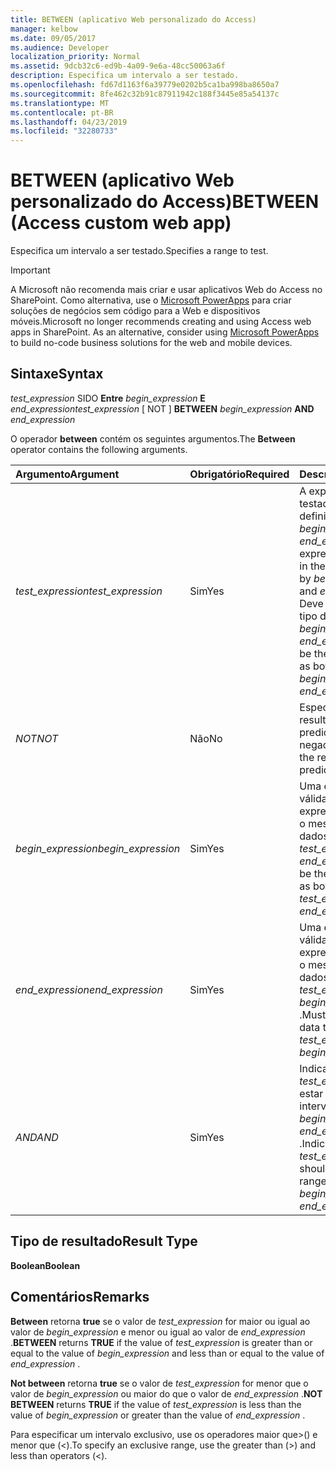 ```yaml
---
title: BETWEEN (aplicativo Web personalizado do Access)
manager: kelbow
ms.date: 09/05/2017
ms.audience: Developer
localization_priority: Normal
ms.assetid: 9dcb32c6-ed9b-4a09-9e6a-48cc50063a6f
description: Especifica um intervalo a ser testado.
ms.openlocfilehash: fd67d1163f6a39779e0202b5ca1ba998ba8650a7
ms.sourcegitcommit: 8fe462c32b91c87911942c188f3445e85a54137c
ms.translationtype: MT
ms.contentlocale: pt-BR
ms.lasthandoff: 04/23/2019
ms.locfileid: "32280733"
---
```

# <a name="between-access-custom-web-app"></a><span data-ttu-id="e5880-103">BETWEEN (aplicativo Web personalizado do Access)</span><span class="sxs-lookup"><span data-stu-id="e5880-103">BETWEEN (Access custom web app)</span></span>

<span data-ttu-id="e5880-104">Especifica um intervalo a ser testado.</span><span class="sxs-lookup"><span data-stu-id="e5880-104">Specifies a range to test.</span></span>
  
> [!IMPORTANT]
> <span data-ttu-id="e5880-p101">A Microsoft não recomenda mais criar e usar aplicativos Web do Access no SharePoint. Como alternativa, use o [Microsoft PowerApps](https://powerapps.microsoft.com/en-us/) para criar soluções de negócios sem código para a Web e dispositivos móveis.</span><span class="sxs-lookup"><span data-stu-id="e5880-p101">Microsoft no longer recommends creating and using Access web apps in SharePoint. As an alternative, consider using [Microsoft PowerApps](https://powerapps.microsoft.com/en-us/) to build no-code business solutions for the web and mobile devices.</span></span> 
  
## <a name="syntax"></a><span data-ttu-id="e5880-107">Sintaxe</span><span class="sxs-lookup"><span data-stu-id="e5880-107">Syntax</span></span>

 <span data-ttu-id="e5880-108">*test_expression*  SIDO **Entre** *begin_expression* **E** *end_expression*</span><span class="sxs-lookup"><span data-stu-id="e5880-108">*test_expression*  [ NOT ] **BETWEEN** *begin_expression* **AND** *end_expression*</span></span> 
  
<span data-ttu-id="e5880-109">O operador **between** contém os seguintes argumentos.</span><span class="sxs-lookup"><span data-stu-id="e5880-109">The **Between** operator contains the following arguments.</span></span> 
  
|<span data-ttu-id="e5880-110">**Argumento**</span><span class="sxs-lookup"><span data-stu-id="e5880-110">**Argument**</span></span>|<span data-ttu-id="e5880-111">**Obrigatório**</span><span class="sxs-lookup"><span data-stu-id="e5880-111">**Required**</span></span>|<span data-ttu-id="e5880-112">**Descrição**</span><span class="sxs-lookup"><span data-stu-id="e5880-112">**Description**</span></span>|
|:-----|:-----|:-----|
| <span data-ttu-id="e5880-113">*test_expression*</span><span class="sxs-lookup"><span data-stu-id="e5880-113">*test_expression*</span></span>  <br/> |<span data-ttu-id="e5880-114">Sim</span><span class="sxs-lookup"><span data-stu-id="e5880-114">Yes</span></span>  <br/> |<span data-ttu-id="e5880-115">A expressão a ser testada no intervalo definido por *begin_expression* e *end_expression* .</span><span class="sxs-lookup"><span data-stu-id="e5880-115">The expression to test for in the range defined by  *begin_expression*  and  *end_expression*  .</span></span> <span data-ttu-id="e5880-116">Deve ser o mesmo tipo de dados que *begin_expression* e *end_expression* .</span><span class="sxs-lookup"><span data-stu-id="e5880-116">Must be the same data type as both  *begin_expression*  and  *end_expression*  .</span></span>  <br/> |
| <span data-ttu-id="e5880-117">*NOT*</span><span class="sxs-lookup"><span data-stu-id="e5880-117">*NOT*</span></span>  <br/> |<span data-ttu-id="e5880-118">Não</span><span class="sxs-lookup"><span data-stu-id="e5880-118">No</span></span>  <br/> |<span data-ttu-id="e5880-119">Especifica que o resultado do predicado seja negado.</span><span class="sxs-lookup"><span data-stu-id="e5880-119">Specifies that the result of the predicate be negated.</span></span>  <br/> |
| <span data-ttu-id="e5880-120">*begin_expression*</span><span class="sxs-lookup"><span data-stu-id="e5880-120">*begin_expression*</span></span>  <br/> |<span data-ttu-id="e5880-121">Sim</span><span class="sxs-lookup"><span data-stu-id="e5880-121">Yes</span></span>  <br/> |<span data-ttu-id="e5880-122">Uma expressão válida.</span><span class="sxs-lookup"><span data-stu-id="e5880-122">A valid expression.</span></span> <span data-ttu-id="e5880-123">Deve ser o mesmo tipo de dados que *test_expression* e *end_expression* .</span><span class="sxs-lookup"><span data-stu-id="e5880-123">Must be the same data type as both  *test_expression*  and  *end_expression*  .</span></span>  <br/> |
| <span data-ttu-id="e5880-124">*end_expression*</span><span class="sxs-lookup"><span data-stu-id="e5880-124">*end_expression*</span></span>  <br/> |<span data-ttu-id="e5880-125">Sim</span><span class="sxs-lookup"><span data-stu-id="e5880-125">Yes</span></span>  <br/> |<span data-ttu-id="e5880-126">Uma expressão válida.</span><span class="sxs-lookup"><span data-stu-id="e5880-126">A valid expression.</span></span> <span data-ttu-id="e5880-127">Deve ser o mesmo tipo de dados que *test_expression* e *begin_expression* .</span><span class="sxs-lookup"><span data-stu-id="e5880-127">Must be the same data type as both  *test_expression*  and  *begin_expression*  .</span></span>  <br/> |
| <span data-ttu-id="e5880-128">*AND*</span><span class="sxs-lookup"><span data-stu-id="e5880-128">*AND*</span></span>  <br/> |<span data-ttu-id="e5880-129">Sim</span><span class="sxs-lookup"><span data-stu-id="e5880-129">Yes</span></span>  <br/> |<span data-ttu-id="e5880-130">Indica que *test_expression* deve estar dentro do intervalo indicado por *begin_expression* e *end_expression* .</span><span class="sxs-lookup"><span data-stu-id="e5880-130">Indicates  *test_expression*  should be within the range indicated by  *begin_expression*  and  *end_expression*  .</span></span>  <br/> |
   
## <a name="result-type"></a><span data-ttu-id="e5880-131">Tipo de resultado</span><span class="sxs-lookup"><span data-stu-id="e5880-131">Result Type</span></span>

 <span data-ttu-id="e5880-132">**Boolean**</span><span class="sxs-lookup"><span data-stu-id="e5880-132">**Boolean**</span></span>
  
## <a name="remarks"></a><span data-ttu-id="e5880-133">Comentários</span><span class="sxs-lookup"><span data-stu-id="e5880-133">Remarks</span></span>

 <span data-ttu-id="e5880-134">**Between** retorna **true** se o valor de *test_expression* for maior ou igual ao valor de *begin_expression* e menor ou igual ao valor de *end_expression* .</span><span class="sxs-lookup"><span data-stu-id="e5880-134">**BETWEEN** returns **TRUE** if the value of  *test_expression*  is greater than or equal to the value of  *begin_expression*  and less than or equal to the value of  *end_expression*  .</span></span> 
  
 <span data-ttu-id="e5880-135">**Not between** retorna **true** se o valor de *test_expression* for menor que o valor de *begin_expression* ou maior do que o valor de *end_expression* .</span><span class="sxs-lookup"><span data-stu-id="e5880-135">**NOT BETWEEN** returns **TRUE** if the value of  *test_expression*  is less than the value of  *begin_expression*  or greater than the value of  *end_expression*  .</span></span> 
  
<span data-ttu-id="e5880-136">Para especificar um intervalo exclusivo, use os operadores maior que\>() e menor que (\<).</span><span class="sxs-lookup"><span data-stu-id="e5880-136">To specify an exclusive range, use the greater than (\>) and less than operators (\<).</span></span>
  

